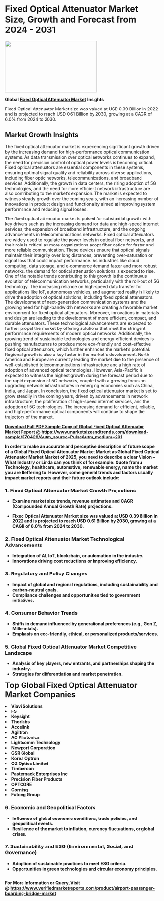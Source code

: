 <H1>Fixed Optical Attenuator Market Size, Growth and Forecast from 2024 - 2031</H1><img class="aligncenter size-medium wp-image-584254" src="https://thirdeyenews.in/wp-content/uploads/2024/09/Global-Market-Research-300x168.jpeg" alt="" width="300" height="168" /><p><strong>Global&nbsp;<a href="https://www.marketsizeandtrends.com/download-sample/570428/&amp;utm_source=Pulse&amp;utm_medium=201">Fixed Optical Attenuator Market</a> Insights</strong></p><p>Fixed Optical Attenuator Market size was valued at USD 0.39 Billion in 2022 and is projected to reach USD 0.61 Billion by 2030, growing at a CAGR of 6.0% from 2024 to 2030.</p><p><h2>Market Growth Insights</h2> <p>The fixed optical attenuator market is experiencing significant growth driven by the increasing demand for high-performance optical communication systems. As data transmission over optical networks continues to expand, the need for precision control of optical power levels is becoming critical. Fixed optical attenuators are essential components in these systems, ensuring optimal signal quality and reliability across diverse applications, including fiber optic networks, telecommunications, and broadband services. Additionally, the growth in data centers, the rising adoption of 5G technologies, and the need for more efficient network infrastructure are also contributing to the market’s expansion. The market is expected to witness steady growth over the coming years, with an increasing number of innovations in product design and functionality aimed at improving system performance and reducing signal losses.</p> <p><strong><a href="#"></a></strong></p> <p>The fixed optical attenuator market is poised for substantial growth, with key drivers such as the increasing demand for data and high-speed internet services, the expansion of broadband infrastructure, and the ongoing advancements in telecommunications networks. Fixed optical attenuators are widely used to regulate the power levels in optical fiber networks, and their role is critical as more organizations adopt fiber optics for faster and more reliable communication. These devices ensure that optical signals maintain their integrity over long distances, preventing over-saturation or signal loss that could impact performance. As industries like cloud computing, data storage, and e-commerce demand faster and more robust networks, the demand for optical attenuation solutions is expected to rise. One of the notable trends contributing to this growth is the continuous evolution of telecommunication networks, particularly with the roll-out of 5G technology. The increasing reliance on high-speed data transfer for applications like IoT, autonomous vehicles, and augmented reality is likely to drive the adoption of optical solutions, including fixed optical attenuators. The development of next-generation communication systems and the growing need for high-bandwidth networks are creating a favorable market environment for fixed optical attenuators. Moreover, innovations in materials and design are leading to the development of more efficient, compact, and durable attenuators. These technological advancements are expected to further propel the market by offering solutions that meet the stringent performance requirements of modern optical networks. Additionally, the growing trend of sustainable technologies and energy-efficient devices is pushing manufacturers to produce more eco-friendly and cost-effective fixed optical attenuators, which further enhances the market’s potential. Regional growth is also a key factor in the market's development. North America and Europe are currently leading the market due to the presence of well-established telecommunications infrastructure and a high rate of adoption of advanced optical technologies. However, Asia-Pacific is expected to witness the highest growth during the forecast period due to the rapid expansion of 5G networks, coupled with a growing focus on upgrading network infrastructures in emerging economies such as China, India, and Japan. In conclusion, the fixed optical attenuator market is set to grow steadily in the coming years, driven by advancements in network infrastructure, the proliferation of high-speed internet services, and the adoption of 5G technologies. The increasing demand for efficient, reliable, and high-performance optical components will continue to shape the trajectory of the market. <p><strong><a href="#"></p><p><span class=""><strong>Download Full PDF Sample Copy of Global Fixed Optical Attenuator Market Report</strong> @ <a href="https://www.marketsizeandtrends.com/download-sample/570428/&amp;utm_source=Pulse&amp;utm_medium=201" target="_blank">https://www.marketsizeandtrends.com/download-sample/570428/&amp;utm_source=Pulse&amp;utm_medium=201</a></span></p><p>In order to make an accurate and perceptive description of future scope of a Global&nbsp;Fixed Optical Attenuator Market Market as Global&nbsp;Fixed Optical Attenuator Market Market of 2025, you need to describe a clear Vision &ndash; What Industry or Linda can you think of for example: Quote from a Technology, healthcare, automotive, renewable energy, name the market you are Reffering to. However, some general trends and factors usually impact market reports and their future outlook include:</p><h3>1.&nbsp;<strong>Fixed Optical Attenuator Market Growth Projections</strong></h3><ul><li>Examine market size trends, revenue estimates and CAGR (Compounded Annual Growth Rate) projections.</li><li><p>Fixed Optical Attenuator Market size was valued at USD 0.39 Billion in 2022 and is projected to reach USD 0.61 Billion by 2030, growing at a CAGR of 6.0% from 2024 to 2030.</p></li></ul><h3>2.&nbsp;<strong>Fixed Optical Attenuator Market Technological Advancements</strong></h3><ul><li>Integration of AI, IoT, blockchain, or automation in the industry.</li><li>Innovations driving cost reductions or improving efficiency.</li></ul><h3>3.&nbsp;<strong>Regulatory and Policy Changes</strong></h3><ul><li>Impact of global and regional regulations, including sustainability and carbon-neutral goals.</li><li>Compliance challenges and opportunities tied to government initiatives.</li></ul><h3>4.&nbsp;<strong>Consumer Behavior Trends</strong></h3><ul><li>Shifts in demand influenced by generational preferences (e.g., Gen Z, Millennials).</li><li>Emphasis on eco-friendly, ethical, or personalized products/services.</li></ul><h3>5.&nbsp;<strong>Global Fixed Optical Attenuator Market Competitive Landscape</strong></h3><ul><li>Analysis of key players, new entrants, and partnerships shaping the industry.</li><li>Strategies for differentiation and market penetration.</li></ul><p data-pm-slice="1 1 []"><span style="color: inherit; font-family: inherit; font-size: 25px;">Top Global Fixed Optical Attenuator Market Companies</span></p><div class="" data-test-id=""><p><li>Viavi Solutions</li><li> FS</li><li> Keysight</li><li> Thorlabs</li><li> Accelink</li><li> Agiltron</li><li> AC Photonics</li><li> Lightcomm Technology</li><li> Newport Corporation</li><li> GSR Global</li><li> Korea Optron</li><li> OZ Optics Limited</li><li> Timbercon</li><li> Pasternack Enterprises Inc</li><li> Precision Fiber Products</li><li> OPTCORE</li><li> Corning</li><li> Futong Group</li></p></div><h3>6.&nbsp;<strong>Economic and Geopolitical Factors</strong></h3><ul><li>Influence of global economic conditions, trade policies, and geopolitical events.</li><li>Resilience of the market to inflation, currency fluctuations, or global crises.</li></ul><h3>7.&nbsp;<strong>Sustainability and ESG (Environmental, Social, and Governance)</strong></h3><ul><li>Adoption of sustainable practices to meet ESG criteria.</li><li>Opportunities in green technologies and circular economy principles.</li></ul><h2><strong style="font-size: 14px;">For More Information or Query, Visit @&nbsp;</strong><a style="background-color: #ffffff; font-size: 14px;" href="https://www.marketsizeandtrends.com/report/fixed-optical-attenuator-market/" target="_blank">https://www.verifiedmarketreports.com/product/airport-passenger-boarding-bridge-market</a></h2>
